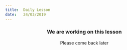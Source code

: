 ```yaml
---
title:  Daily Lesson
date:   24/03/2019
---
```


### <center>We are working on this lesson</center>
<center>Please come back later</center>